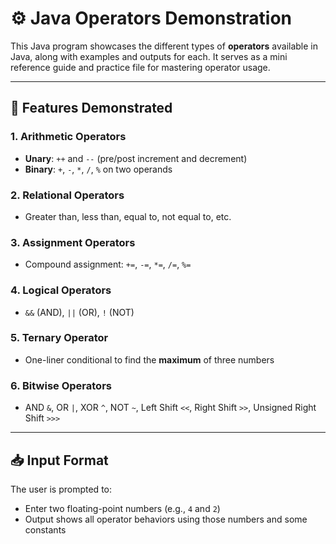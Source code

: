 # ⚙️ Java Operators Demonstration

This Java program showcases the different types of **operators** available in Java, along with examples and outputs for each. It serves as a mini reference guide and practice file for mastering operator usage.

---

## 📌 Features Demonstrated

### 1. Arithmetic Operators
- **Unary**: `++` and `--` (pre/post increment and decrement)
- **Binary**: `+`, `-`, `*`, `/`, `%` on two operands

### 2. Relational Operators
- Greater than, less than, equal to, not equal to, etc.

### 3. Assignment Operators
- Compound assignment: `+=`, `-=`, `*=`, `/=`, `%=`

### 4. Logical Operators
- `&&` (AND), `||` (OR), `!` (NOT)

### 5. Ternary Operator
- One-liner conditional to find the **maximum** of three numbers

### 6. Bitwise Operators
- AND `&`, OR `|`, XOR `^`, NOT `~`, Left Shift `<<`, Right Shift `>>`, Unsigned Right Shift `>>>`

---

## 📥 Input Format

The user is prompted to:
- Enter two floating-point numbers (e.g., `4` and `2`)
- Output shows all operator behaviors using those numbers and some constants